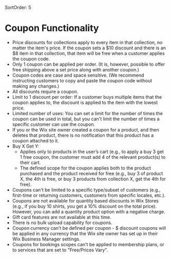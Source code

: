 SortOrder: 5
# Coupon Functionality

- Price discounts for collections apply to every item in that collection, no matter the item's price. If the coupon sets a $10 discount and there is an $8 item in that collection, that item will be free when a customer applies the coupon code.
- Only 1 coupon can be applied per order. (It is, however, possible to offer free shipping above a set price along with another coupon.)
- Coupon codes are case and space sensitive. (We recommend instructing customers to copy and paste the coupon code without making any changes.)
- All discounts require a coupon.
- Limit to 1 discount per order: If a customer buys multiple items that the coupon applies to, the discount is applied to the item with the lowest price.
- Limited number of uses: You can set a limit for the number of times the coupon can be used in total, but you can't limit the number of times a specific customer can use the coupon.
- If you or the Wix site owner created a coupon for a product, and then deletes that product, there is no notification that this product has a coupon attached to it.
- Buy X Get Y:  
   - Applies only to products in the user’s cart (e.g., to apply a buy 3 get 1 free coupon, the customer must add 4 of the relevant product(s) to their cart.  
   - The defined scope for the coupon applies both to the product purchased and the product received for free (e.g., buy 3 of product X, the 4th is free, or buy 3 products from collection X, get the 4th for free).
- Coupons can't be limited to a specific type/subset of customers (e.g., first-time or returning customers, customers from specific locales, etc.).
- Coupons are not available for quantity based discounts in Wix Stores (e.g., if you buy 10 shirts, you get a 10% discount on the total price). However, you can add a quantity product option with a negative charge.
- Gift card features are not available at this time.
- There is no bulk upload capability for coupons.
- Coupon currency can't be defined per coupon - $ discount coupons will be applied in any currency that the Wix site owner has set up in their Wix Business Manager settings.
- Coupons for bookings scopes can't be applied to membership plans, or to services that are set to "Free/Prices Vary".
